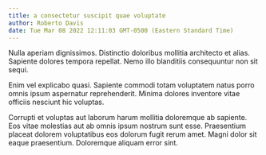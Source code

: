 ```yaml
---
title: a consectetur suscipit quae voluptate
author: Roberto Davis
date: Tue Mar 08 2022 12:11:03 GMT-0500 (Eastern Standard Time)
---
```

Nulla aperiam dignissimos. Distinctio doloribus mollitia architecto et alias. Sapiente dolores tempora repellat. Nemo illo blanditiis consequuntur non sit sequi.

 Enim vel explicabo quasi. Sapiente commodi totam voluptatem natus porro omnis ipsum aspernatur reprehenderit. Minima dolores inventore vitae officiis nesciunt hic voluptas.

 Corrupti et voluptas aut laborum harum mollitia doloremque ab sapiente. Eos vitae molestias aut ab omnis ipsum nostrum sunt esse. Praesentium placeat dolorem voluptatibus eos dolorum fugit rerum amet. Magni dolor sit eaque praesentium. Doloremque aliquam error sint.